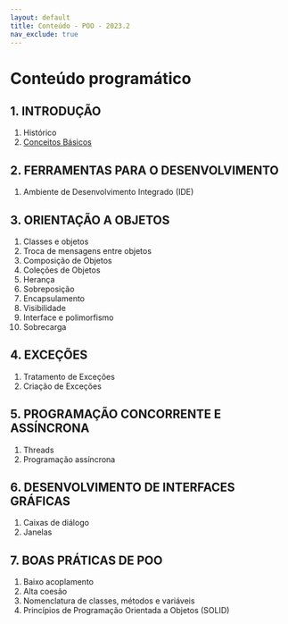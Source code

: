 ```yaml
---
layout: default
title: Conteúdo - POO - 2023.2
nav_exclude: true
---
```


# Conteúdo programático

## 1. INTRODUÇÃO

1. Histórico
2. [Conceitos Básicos](/content/poo/superior/conteudo/0-conceitos-basicos.html)

## 2. FERRAMENTAS PARA O DESENVOLVIMENTO

1. Ambiente de Desenvolvimento Integrado (IDE)

## 3. ORIENTAÇÃO A OBJETOS

1. Classes e objetos
2. Troca de mensagens entre objetos
3. Composição de Objetos
4. Coleções de Objetos
5. Herança
6. Sobreposição
7. Encapsulamento
8. Visibilidade
9. Interface e polimorfismo
10. Sobrecarga

## 4. EXCEÇÕES

1. Tratamento de Exceções
2. Criação de Exceções

## 5. PROGRAMAÇÃO CONCORRENTE E ASSÍNCRONA

1. Threads
2. Programação assíncrona

## 6. DESENVOLVIMENTO DE INTERFACES GRÁFICAS

1. Caixas de diálogo
2. Janelas

## 7. BOAS PRÁTICAS DE POO

1. Baixo acoplamento
2. Alta coesão
3. Nomenclatura de classes, métodos e variáveis
4. Princípios de Programação Orientada a Objetos (SOLID)
